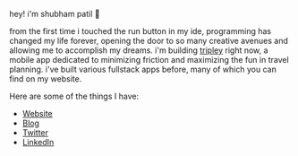 hey! i'm shubham patil 👋

from the first time i touched the run button in my ide, programming has changed my life forever, opening the door to so many creative avenues and allowing me to accomplish my dreams. i'm building [tripley](https://tripley.app) right now, a mobile app dedicated to minimizing friction and maximizing the fun in travel planning. i've built various fullstack apps before, many of which you can find on my website.

Here are some of the things I have:
- [Website](https://shubhampatil.dev)
- [Blog](https://dev.to/shubhampatilsd/)
- [Twitter](https://twitter.com/ShubhamPatilsd)
- [LinkedIn](https://www.linkedin.com/in/shubham-patil-5352a3215/)
